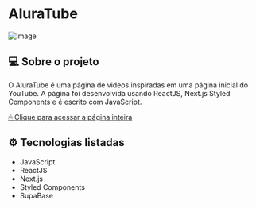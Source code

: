 # AluraTube
![image](https://user-images.githubusercontent.com/95860101/201550961-6b214fa9-be7d-4652-a15a-8769466a9995.png)


## 💻 Sobre o projeto

O AluraTube é uma página de videos inspiradas em uma página inicial do YouTube. A página foi desenvolvida usando ReactJS, Next.js Styled Components e é escrito com JavaScript.


[ 🖱 Clique para acessar a página inteira](https://alura-tube-orpin.vercel.app/)

## ⚙ Tecnologias listadas

- JavaScript
- ReactJS
- Next.js
- Styled Components
- SupaBase

